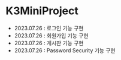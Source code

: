 # __K3MiniProject__

+ 2023.07.26 : 로그인 기능 구현
+ 2023.07.26 : 회원가입 기능 구현
+ 2023.07.26 : 게시판 기능 구현
+ 2023.07.26 : Password Security 기능 구현
